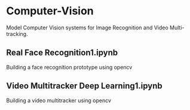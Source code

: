 # Computer-Vision
Model Computer Vision systems for Image Recognition and Video Multi-tracking.

## Real Face Recognition1.ipynb
Building a face recognition prototype using opencv


## Video Multitracker Deep Learning1.ipynb
Building a video multitracker using opencv
